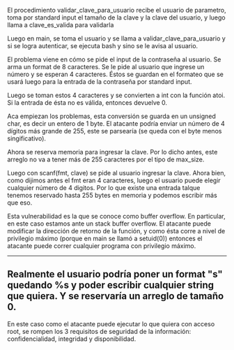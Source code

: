 El procedimiento validar_clave_para_usuario recibe el usuario de parametro, toma por standard input el tamaño de la clave y la clave del usuario, y luego llama a clave_es_valida para validarla

Luego en main, se toma el usuario y se llama a validar_clave_para_usuario y si se logra autenticar, se ejecuta bash y sino se le avisa al usuario.

El problema viene en cómo se pide el input de la contraseña al usuario. Se arma un format de 8 caracteres. Se le pide al usuario que ingrese un número y se esperan 4 caracteres. Éstos se guardan en el formateo que se usará luego para la entrada de la contraseña por standard input.

Luego se toman estos 4 caracteres y se convierten a int con la función atoi. Si la entrada de ésta no es válida, entonces devuelve 0.

Aca empiezan los problemas, esta conversión se guarda en un unsigned char, es decir un entero de 1 byte. El atacante podría enviar un número de 4 dígitos más grande de 255, este se parsearía (se queda con el byte menos singificativo). 

Ahora se reserva memoria para ingresar la clave. Por lo dicho antes, este arreglo no va a tener más de 255 caracteres por el tipo de max_size. 

Luego con scanf(fmt, clave) se pide al usuario ingresar la clave. Ahora bien, como dijimos antes el fmt eran 4 caracteres, luego el usuario puede elegir cualquier número de 4 digitos. Por lo que existe una entrada talque tenemos reservado hasta 255 bytes en memoria y podemos escribir más que eso. 

Esta vulnerabilidad es la que se conoce como buffer overflow. En particular, en este caso estamos ante un stack buffer overflow. El atacante puede modificar la dirección de retorno de la función, y como ésta corre a nivel de privilegio máximo (porque en main se llamó a setuid(0)) entonces el atacante puede correr cualquier programa con privilegio máximo.

---
Realmente el usuario podría poner un format "s" quedando %s y poder escribir cualquier string que quiera. Y se reservaría un arreglo de tamaño 0.
---

En este caso como el atacante puede ejecutar lo que quiera con acceso root, se rompen los 3 requisitos de seguridad de la información: confidencialidad, integridad y disponibilidad.